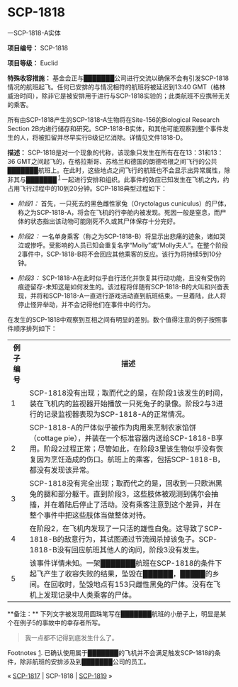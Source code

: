 # SCP-1818
                        




一SCP-1818-A实体



**项目编号：** SCP-1818

**项目等级：** Euclid

**特殊收容措施：** 基金会正与███████公司进行交流以确保不会有引发SCP-1818情况的航班起飞。任何已安排的与情况相符的航班将被延迟到13:40 GMT（格林威治时间），除非它是被安排用于进行与SCP-1818实验的；此类航班不应携带无关的乘客。

所有由SCP-1818产生的SCP-1818-A生物将在Site-156的Biological Research Section 2B内进行储存和研究。SCP-1818-B实体，和其他可能观察到整个事件发生的人，将被扣留并尽早实行B级记忆消除。详情见文件1818-D。

**描述：** SCP-1818是对一个现象的代称，该现象只发生在所有在在13：31和13：36 GMT之间起飞的，在格拉斯哥、苏格兰和德国的朗德哈根之间飞行的公共███████航班上。在此时，这些地点之间飞行的航班也不会显示出异常属性，除非其与███████<sup class='footnoteref'>
 <a shape='rect' class='footnoteref' id='footnoteref-1' href='javascript:;' onclick='WIKIDOT.page.utils.scrollToReference(&apos;footnote-1&apos;)'>1</a>
</sup>一起进行安排和组织。此事件的效应已知发生在飞机之内，约占用飞行过程中的10到20分钟。SCP-1818典型过程如下：

- *阶段1：* 首先，一只死去的黑色雌性家兔（Oryctolagus cuniculus）的尸体，称之为SCP-1818-A，将会在飞机的行李舱内被发现。死因一般是窒息，而尸体的状态指出该动物可能刚死不久或其尸体保存十分完好。

- *阶段2：* 一名单身乘客（称之为SCP-1818-B）将显示出悲痛的迹象，诸如哭泣或惨呼。受影响的人员已知会重复名字“Molly”或“Molly夫人”。在整个阶段2事件中，SCP-1818-B将不会回应其他乘客的反应。该行为将持续5到10分钟。

- *阶段3：* SCP-1818-A在此时似乎自行活化并恢复其行动功能，且没有受伤的痕迹留存-未知这是如何发生的。该过程将伴随有SCP-1818-B的大叫和兴奋表现，并将和SCP-1818-A一直进行游戏活动直到航班结束。一旦着陆，此人将停止怪异举动，并不会记得他们在事件中的行为。

在发生的SCP-1818中观察到互相之间有明显的差别。数个值得注意的例子按照事件顺序排列如下：
<table class='wiki-content-table'>
 <tr>
  <th colspan='1' rowspan='1'>&#20363;&#23376;&#32534;&#21495;</th>
  <th colspan='1' rowspan='1'>&#25551;&#36848;</th>
 </tr>
 <tr>
  <td colspan='1' rowspan='1'>1</td>
  <td colspan='1' rowspan='1'>SCP-1818&#27809;&#26377;&#20986;&#29616;&#65307;&#21462;&#32780;&#20195;&#20043;&#30340;&#26159;&#65292;&#22312;&#38454;&#27573;1&#35813;&#21457;&#29983;&#30340;&#26102;&#38388;&#65292;&#35013;&#22312;&#39134;&#26426;&#20869;&#30340;&#30417;&#35270;&#22120;&#24320;&#22987;&#25773;&#25918;&#19968;&#21482;&#27515;&#20820;&#23376;&#30340;&#24405;&#20687;&#12290;&#38454;&#27573;2&#19982;3&#36827;&#34892;&#30340;&#35760;&#24405;&#30417;&#35270;&#22120;&#34920;&#29616;&#20026;SCP-1818-A&#30340;&#27491;&#24120;&#24773;&#20917;&#12290;</td>
 </tr>
 <tr>
  <td colspan='1' rowspan='1'>2</td>
  <td colspan='1' rowspan='1'>SCP-1818-A&#30340;&#23608;&#20307;&#20284;&#20046;&#34987;&#20316;&#20026;&#32905;&#29992;&#26469;&#28921;&#21046;&#20892;&#23478;&#39301;&#39292;&#65288;cottage pie&#65289;&#65292;&#24182;&#35013;&#22312;&#19968;&#20010;&#26631;&#20934;&#23481;&#22120;&#20869;&#36865;&#32473;SCP-1818-B&#20139;&#29992;&#12290;&#38454;&#27573;2&#36807;&#31243;&#27491;&#24120;&#65307;&#23613;&#31649;&#22914;&#27492;&#65292;&#22312;&#38454;&#27573;3&#37324;&#35813;&#29983;&#29289;&#20284;&#20046;&#27809;&#26377;&#24674;&#22797;&#22240;&#20026;&#28921;&#39274;&#36896;&#25104;&#30340;&#20260;&#21475;&#12290;&#33322;&#29677;&#19978;&#30340;&#20056;&#23458;&#65292;&#21253;&#25324;SCP-1818-B&#65292;&#37117;&#27809;&#26377;&#21457;&#29616;&#35813;&#24322;&#24120;&#12290;</td>
 </tr>
 <tr>
  <td colspan='1' rowspan='1'>3</td>
  <td colspan='1' rowspan='1'>SCP-1818&#27809;&#26377;&#23436;&#20840;&#20986;&#29616;&#65307;&#21462;&#32780;&#20195;&#20043;&#30340;&#26159;&#65292;&#22238;&#25910;&#21040;&#19968;&#21482;&#27431;&#27954;&#40657;&#20820;&#30340;&#33151;&#21644;&#37096;&#20998;&#36527;&#24178;&#12290;&#30452;&#21040;&#38454;&#27573;3&#65292;&#36825;&#20123;&#32930;&#20307;&#34987;&#35266;&#27979;&#21040;&#20598;&#23572;&#20250;&#25277;&#25616;&#65292;&#24182;&#22312;&#30528;&#38470;&#21518;&#20572;&#27490;&#20102;&#27963;&#21160;&#12290;&#27809;&#26377;&#20056;&#23458;&#27880;&#24847;&#21040;&#36825;&#20010;&#24046;&#24322;&#65292;&#24182;&#22312;&#25972;&#20010;&#20107;&#20214;&#20013;&#25226;&#36825;&#20123;&#32930;&#20307;&#24403;&#20570;&#25972;&#20307;&#23545;&#24453;&#12290;</td>
 </tr>
 <tr>
  <td colspan='1' rowspan='1'>4</td>
  <td colspan='1' rowspan='1'>&#22312;&#38454;&#27573;2&#65292;&#22312;&#39134;&#26426;&#20869;&#21457;&#29616;&#20102;&#19968;&#21482;&#27963;&#30340;&#38596;&#24615;&#30333;&#20820;&#12290;&#36825;&#23548;&#33268;&#20102;SCP-1818-B&#30340;&#25932;&#24847;&#34892;&#20026;&#65292;&#20854;&#35797;&#22270;&#36890;&#36807;&#33410;&#27969;&#38400;&#26432;&#25481;&#35813;&#20820;&#23376;&#12290;SCP-1818-B&#27809;&#26377;&#22238;&#24212;&#33322;&#29677;&#20854;&#20182;&#20154;&#30340;&#35810;&#38382;&#65292;&#38454;&#27573;3&#27809;&#26377;&#21457;&#29983;&#12290;</td>
 </tr>
 <tr>
  <td colspan='1' rowspan='1'>5</td>
  <td colspan='1' rowspan='1'>&#35813;&#20107;&#20214;&#35814;&#24773;&#26410;&#30693;&#12290;&#19968;&#26550;&#9608;&#9608;&#9608;&#9608;&#9608;&#9608;&#9608;&#33322;&#29677;&#22312;SCP-1818&#30340;&#26465;&#20214;&#19979;&#36215;&#39134;&#20135;&#29983;&#20102;&#25910;&#23481;&#22833;&#36133;&#30340;&#32467;&#26524;&#65292;&#22368;&#27585;&#22312;&#9608;&#9608;&#9608;&#9608;&#9608;&#9608;&#65292;&#9608;&#9608;&#9608;&#9608;&#9608;&#30340;&#20065;&#38388;&#12290;&#22312;&#22238;&#25910;&#26102;&#65292;&#22368;&#27585;&#22320;&#28857;&#26377;153&#21482;&#38604;&#24615;&#40657;&#20820;&#30340;&#23608;&#20307;&#12290;&#27809;&#26377;&#22312;&#39134;&#26426;&#19978;&#21457;&#29616;&#35760;&#24405;&#20013;&#20154;&#31867;&#20056;&#23458;&#30340;&#23608;&#20307;&#12290;</td>
 </tr>
</table>
**备注：** 下列文字被发现用圆珠笔写在███████航班的小册子上，明显是某个在例子5的事故中的幸存者所写。


> 我一点都不记得到底发生什么了。
> 


Footnotes
<a shape='rect' href='javascript:;' onclick='WIKIDOT.page.utils.scrollToReference(&apos;footnoteref-1&apos;)'>1</a>. 已确认使用属于███████的飞机并不会满足触发SCP-1818的条件，除非航班的安排涉及到███████公司的员工。



« [SCP-1817](/scp-1817) | SCP-1818 | [SCP-1819](/scp-1819) »





                    